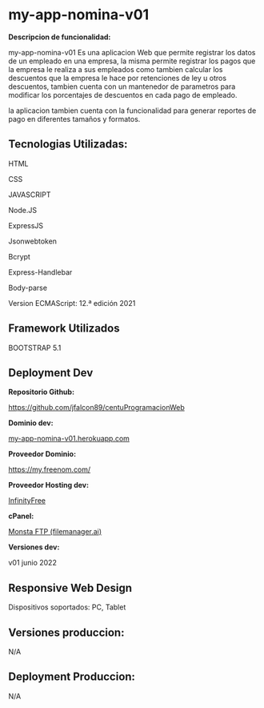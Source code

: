 <h1 id="my-app-nomina-v01">my-app-nomina-v01</h1>
<p><strong>Descripcion de funcionalidad:</strong></p>
<p>my-app-nomina-v01 Es una aplicacion Web que permite registrar los datos de un empleado en una empresa, la misma permite registrar los pagos que la empresa le realiza a sus empleados como tambien calcular los descuentos que la empresa le hace por retenciones de ley u otros descuentos, tambien cuenta con un mantenedor de parametros para modificar los porcentajes de descuentos en cada pago de empleado.</p>
<p>la aplicacion tambien cuenta con la funcionalidad para generar reportes de pago en diferentes tamaños y formatos.</p>
<h2 id="tecnologias-utilizadas">Tecnologias Utilizadas:</h2>
<p>HTML</p>
<p>CSS</p>
<p>JAVASCRIPT</p>
<p>Node.JS</p>
<p>ExpressJS</p>
<p>Jsonwebtoken</p>
<p>Bcrypt</p>
<p>Express-Handlebar</p>
<p>Body-parse</p>
<p>Version ECMAScript: 12.ª edición 2021</p>
<h2 id="framework-utilizados">Framework Utilizados</h2>
<p>BOOTSTRAP 5.1</p>
<h2 id="deployment-dev">Deployment Dev</h2>
<p><strong>Repositorio Github:</strong></p>
<p><a href="https://github.com/jfalcon89/centuProgramacionWeb.git">https://github.com/jfalcon89/centuProgramacionWeb</a></p>
<p><strong>Dominio dev:</strong></p>
<p><a href="https://my-app-nomina-v01.herokuapp.com/nomina">my-app-nomina-v01.herokuapp.com</a></p>
<p><strong>Proveedor Dominio:</strong></p>
<p><a href="https://my.freenom.com/">https://my.freenom.com/</a></p>
<p><strong>Proveedor Hosting dev:</strong></p>
<p><a href="https://app.infinityfree.net">InfinityFree</a></p>
<p><strong>cPanel:</strong></p>
<p><a href="http://filemanager.ai/new/">Monsta FTP (filemanager.ai)</a></p>
<p><strong>Versiones dev:</strong></p>
<p>v01 junio 2022</p>
<h2 id="responsive-web-design">Responsive Web Design</h2>
<p>Dispositivos soportados: PC, Tablet</p>
<h2 id="versiones-produccion">Versiones produccion:</h2>
<p>N/A</p>
<h2 id="deployment-produccion">Deployment Produccion:</h2>
<p>N/A</p>

